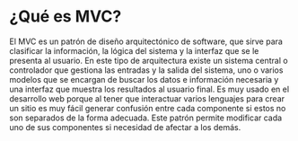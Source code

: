 # ¿Qué es MVC?

El MVC es un patrón de diseño arquitectónico de software, que sirve para clasificar la información, la lógica del sistema y la interfaz que se le presenta al usuario. En este tipo de arquitectura existe un sistema central o controlador que gestiona las entradas y la salida del sistema, uno o varios modelos que se encargan de buscar los datos e información necesaria y una interfaz que muestra los resultados al usuario final. Es muy usado en el desarrollo web porque al tener que interactuar varios lenguajes para crear un sitio es muy fácil generar confusión entre cada componente si estos no son separados de la forma adecuada. Este patrón permite modificar cada uno de sus componentes si necesidad de afectar a los demás.